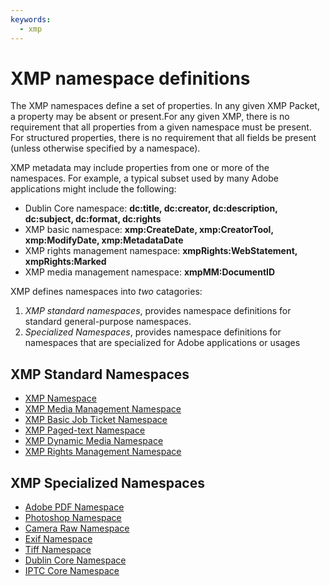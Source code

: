 ```yaml
---
keywords:
  - xmp
---
```


# XMP namespace definitions

The XMP namespaces define a set of properties. In any given XMP Packet, a property may be absent or present.For any given XMP, there is no requirement that all properties from a given namespace must be present. For structured properties, there is no requirement that all fields be present (unless otherwise specified by a namespace).

XMP metadata may include properties from one or more of the namespaces. For example, a typical subset used by many Adobe applications might include the following: 	

* Dublin Core namespace: **dc:title, dc:creator, dc:description, dc:subject, dc:format, dc:rights**
* XMP basic namespace: **xmp:CreateDate, xmp:CreatorTool, xmp:ModifyDate, xmp:MetadataDate**
* XMP rights management namespace: **xmpRights:WebStatement, xmpRights:Marked**
* XMP media management namespace: **xmpMM:DocumentID**

XMP defines namespaces into *two* catagories:

1. *XMP standard namespaces*, provides namespace definitions for standard general-purpose namespaces.
2. *Specialized Namespaces*, provides namespace definitions for namespaces that are specialized for Adobe applications or usages

## XMP Standard Namespaces

* [XMP Namespace](XMPNamespaces/xmp.md)
* [XMP Media Management Namespace](XMPNamespaces/xmpMM.md)
* [XMP Basic Job Ticket Namespace](XMPNamespaces/xmpBJ.md)
* [XMP Paged-text Namespace](XMPNamespaces/xmpTPg.md)
* [XMP Dynamic Media Namespace](XMPNamespaces/xmpDM.md)
* [XMP Rights Management Namespace](XMPNamespaces/xmpRights.md)

## XMP Specialized Namespaces

* [Adobe PDF Namespace](XMPNamespaces/pdf.md)
* [Photoshop Namespace](XMPNamespaces/photoshop.md)
* [Camera Raw Namespace](XMPNamespaces/crs.md)
* [Exif Namespace](XMPNamespaces/exif.md)
* [Tiff Namespace](XMPNamespaces/tiff.md)
* [Dublin Core Namespace](XMPNamespaces/dc.md)
* [IPTC Core Namespace](XMPNamespaces/Iptc4xmpCore.md)
